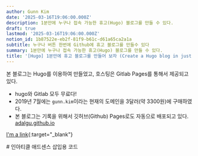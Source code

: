 ```yaml
---
author: Gunn Kim
date: '2025-03-16T19:06:00.000Z'
description: 1분만에 누구나 접속 가능한 휴고(Hugo) 블로그를 만들 수 있다.
draft: true
lastmod: '2025-03-16T19:06:00.000Z'
notion_id: 1b87522e-eb2f-81f9-b61c-d61a65ca2a1a
subtitle: 누구나 버튼 한번에 Github에 휴고 블로그를 만들수 있다
summary: 1분만에 누구나 접속 가능한 휴고(Hugo) 블로그를 만들 수 있다.
title: '[Hugo] 1분만에 휴고 블로그를 만들어 보자 (Create a Hugo blog in just 1 minute)'
---
```


본 블로그는 Hugo를 이용하여 만들었고, 호스팅은 Gitlab Pages를 통해서 제공되고 있다.
- hugo와 Gitlab 모두 무료다!
- 2019년 7월에는 ```gunn.kim```이라는 현재의 도메인을 3달러(약 3300원)에 구매하였다.
- 본 블로그는 기록을 위해서 깃허브(Github) Pages로도 자동으로 배포되고 있다. [adalgu.github.io](https://adalgu.github.io)

[I'm a link](https://www.google.com){:target="_blank"} 

<!--adsense--> # 인아티클 애드센스 삽입용 코드
<!--
{{< adsense >}} # 사각형 디스플레이 광고 코드
{{< adfit >}} # 카카오 애드핏 코드
-->

<!-- 
기본 포맷

1.문제정의
2.해결책
3.효과
4.요약 및 시사점(전망)
-->

<!--

#숏코드
{{< figure src="image.jpg" title="A caption" numbered="true" lightbox="true" >}} #그림
{{< video src="my_video.mp4" controls="yes" >}} #로컬비디오
{{< youtube w7Ft2ymGmfc >}} #유튜브
{{< tweet 666616452582129664 >}} #트위터
{{< gist USERNAME GIST-ID  >}} #깃허브 기스트
{{< gdocs src="https://docs.google.com/..." >}}
-->

<!-- 

#링크
[I'm a link](https://www.google.com)
[I'm a link](https://www.google.com){:target="_blank"} 
[A post]({{< ref "/post/2018-11-05-my-first-post-from-forestry/index.md" >}})
[A project]({{< ref "/project/fire-project/index.md" >}})
[A relative link from one post to another post]({{< relref "../2018-11-05-my-first-post-from-forestry/index.md" >}})
[Scroll down to a page section with heading *Hi*](#hi)
{{% staticref "files/cv.pdf" "newtab" %}}Download my CV{{% /staticref %}} #static/files/
Use {{< list_tags >}} to provide a list of linked tags or {{< list_categories >}} to provide a list of linked categories.

-->

<!--
# 포스팅 골격
agree : 글 주제를 찾아서 들어온 방문자의 마음을 동의한다는 느낌을 준다. (유용한 기술이지만, 제대로 사용하는 사람은 드문 것이 현실이다.)
promise : 현재보다 분명히 나아질 수 있는 부분을 알려준다. (핵심만 이해한다면, 검색 상위권에 올릴 수 있다)
preview : 어떤 정보를 얻게되는지 알수 있도록 한다. (이글에서 활용법 5가지를 알아본다)


## Agree
~~은 유용한 기술이지만, 제대로 사용하는 사람은 드문 것이 현실이다.

## Promise
이 부분은 핵심만 이해한다면, 훨씬더 생산성이 높아질 수 있다.

## Preview
이글에서 핵심 5가지를 알아본다

## 방법1

## 방법2

## 방법3

## 결론
-->


